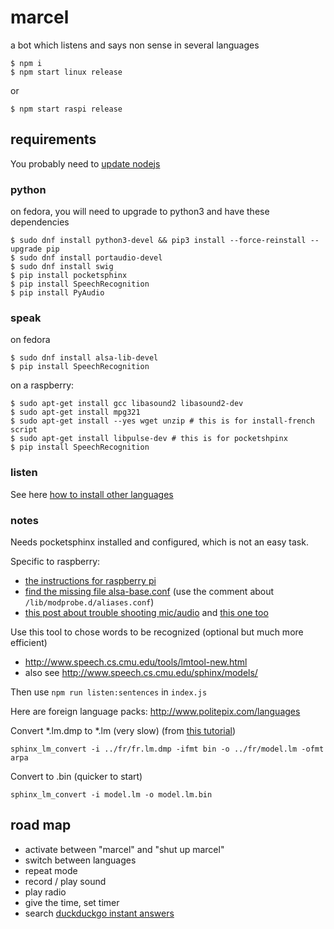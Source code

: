 # marcel

a bot which listens and says non sense in several languages

```
$ npm i
$ npm start linux release
```
or
```
$ npm start raspi release
```

## requirements

You probably need to [update nodejs](https://nodejs.org/en/download/package-manager/#debian-and-ubuntu-based-linux-distributions)

### python

on fedora, you will need to upgrade to python3 and have these dependencies
```
$ sudo dnf install python3-devel && pip3 install --force-reinstall --upgrade pip
$ sudo dnf install portaudio-devel
$ sudo dnf install swig
$ pip install pocketsphinx
$ pip install SpeechRecognition
$ pip install PyAudio
```

### speak

on fedora
```
$ sudo dnf install alsa-lib-devel
$ pip install SpeechRecognition
```

on a raspberry:
```
$ sudo apt-get install gcc libasound2 libasound2-dev
$ sudo apt-get install mpg321
$ sudo apt-get install --yes wget unzip # this is for install-french script
$ sudo apt-get install libpulse-dev # this is for pocketshpinx
$ pip install SpeechRecognition
```

### listen

See here [how to install other languages](https://github.com/Uberi/speech_recognition/blob/master/reference/pocketsphinx.rst#installing-other-languages)

### notes

Needs pocketsphinx installed and configured, which is not an easy task.

Specific to raspberry:

* [the instructions for raspberry pi](http://cmusphinx.sourceforge.net/wiki/raspberrypi)
* [find the missing file alsa-base.conf](http://superuser.com/questions/989385/alsa-base-conf-missing-in-new-raspberry-pi-raspbian-jesse) (use the comment about `/lib/modprobe.d/aliases.conf`)
* [this post about trouble shooting mic/audio](https://www.raspberrypi.org/forums/viewtopic.php?f=37&t=37262) and [this one too](http://raspberrypi.stackexchange.com/questions/40831/how-do-i-configure-my-sound-for-jasper-on-raspbian-jessie)

Use this tool to chose words to be recognized (optional but much more efficient)
* http://www.speech.cs.cmu.edu/tools/lmtool-new.html
* also see http://www.speech.cs.cmu.edu/sphinx/models/

Then use `npm run listen:sentences` in `index.js`

Here are foreign language packs:
http://www.politepix.com/languages

Convert *.lm.dmp to *.lm (very slow) (from [this tutorial](http://cmusphinx.sourceforge.net/wiki/tutoriallm))

```
sphinx_lm_convert -i ../fr/fr.lm.dmp -ifmt bin -o ../fr/model.lm -ofmt arpa
```
Convert to .bin (quicker to start)

```
sphinx_lm_convert -i model.lm -o model.lm.bin
```

## road map

* activate between "marcel" and "shut up marcel"
* switch between languages
* repeat mode
* record / play sound
* play radio
* give the time, set timer
* search [duckduckgo instant answers](https://duckduckgo.com/api)
